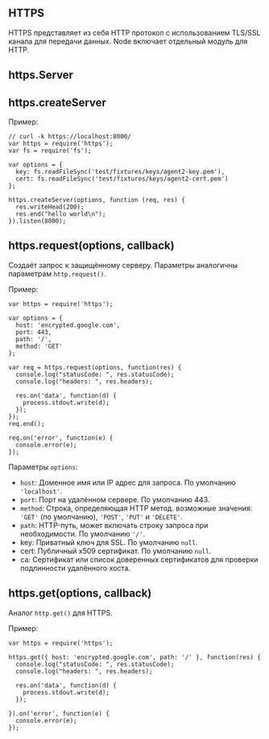 ## HTTPS

HTTPS представляет из себя HTTP протокол с использованием TLS/SSL канала
для передачи данных. Node включает отдельный модуль для HTTP.

## https.Server
## https.createServer

Пример:

    // curl -k https://localhost:8000/
    var https = require('https');
    var fs = require('fs');

    var options = {
      key: fs.readFileSync('test/fixtures/keys/agent2-key.pem'),
      cert: fs.readFileSync('test/fixtures/keys/agent2-cert.pem')
    };

    https.createServer(options, function (req, res) {
      res.writeHead(200);
      res.end("hello world\n");
    }).listen(8000);


## https.request(options, callback)

Создаёт запрос к защищённому серверу.
Параметры аналогичны параметрам `http.request()`.

Пример:

    var https = require('https');

    var options = {
      host: 'encrypted.google.com',
      port: 443,
      path: '/',
      method: 'GET'
    };

    var req = https.request(options, function(res) {
      console.log("statusCode: ", res.statusCode);
      console.log("headers: ", res.headers);

      res.on('data', function(d) {
        process.stdout.write(d);
      });
    });
    req.end();

    req.on('error', function(e) {
      console.error(e);
    });

Параметры `options`:

- `host`: Доменное имя или IP адрес для запроса. По умолчанию `'localhost'`.
- `port`: Порт на удалённом сервере. По умолчанию 443.
- `method`: Строка, определяющая HTTP метод. возможные значения:
  `'GET'` (по умолчанию), `'POST'`, `'PUT'` и `'DELETE'`.
- `path`: HTTP-путь, может включать строку запроса при необходимости.
  По умолчанию `'/'`.
- key: Приватный ключ для SSL. По умолчанию `null`.
- cert: Публичный x509 сертификат. По умолчанию `null`.
- ca: Сертификат или список доверенных сертификатов
  для проверки подлинности удалённого хоста.


## https.get(options, callback)

Аналог `http.get()` для HTTPS.

Пример:

    var https = require('https');

    https.get({ host: 'encrypted.google.com', path: '/' }, function(res) {
      console.log("statusCode: ", res.statusCode);
      console.log("headers: ", res.headers);

      res.on('data', function(d) {
        process.stdout.write(d);
      });

    }).on('error', function(e) {
      console.error(e);
    });




